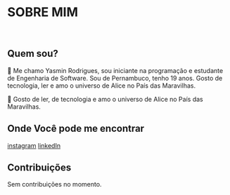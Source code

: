 # SOBRE MIM
<br>

## Quem sou?

📍 Me chamo Yasmin Rodrigues, sou iniciante na programação e estudante de Engenharia de Software. Sou de Pernambuco, tenho 19 anos. Gosto de tecnologia, ler e amo o universo de Alice no País das Maravilhas. 

💫 Gosto de ler, de tecnologia e amo o universo de Alice no País das Maravilhas.

## Onde Você pode me encontrar
[instagram](https://www.instagram.com/yyassqueen/)
[linkedIn](www.linkedin.com/in/yasmin-rodrigues-534a12303)

## Contribuições
Sem contribuições no momento.


